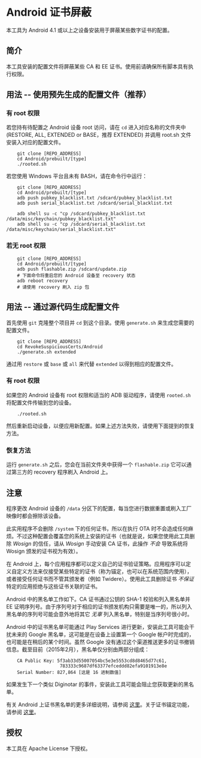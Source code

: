Android 证书屏蔽
=====================================================

本工具为 Android 4.1 或以上之设备安装用于屏蔽某些数字证书的配置。

## 简介
本工具安装的配置文件将屏蔽某些 CA 和 EE 证书。使用前请确保所有脚本具有执行权限。

## 用法 -- 使用预先生成的配置文件（推荐）
### 有 root 权限
若您持有待配置之 Android 设备 root 访问，请在 `cd` 进入对应名称的文件夹中 (RESTORE, ALL, EXTENDED or BASE，推荐 EXTENDED) 并调用 root.sh 文件安装入对应的配置文件。

        git clone [REPO_ADDRESS]
        cd Android/prebuilt/[type]
        ./rooted.sh

若您使用 Windows 平台且未有 BASH，请在命令行中运行：

        git clone [REPO_ADDRESS]
        cd Android/prebuilt/[type]
        adb push pubkey_blacklist.txt /sdcard/pubkey_blacklist.txt
        adb push serial_blacklist.txt /sdcard/serial_blacklist.txt

        adb shell su -c "cp /sdcard/pubkey_blacklist.txt /data/misc/keychain/pubkey_blacklist.txt"
        adb shell su -c "cp /sdcard/serial_blacklist.txt /data/misc/keychain/serial_blacklist.txt"

### 若无 root 权限

        git clone [REPO_ADDRESS]
        cd Android/prebuilt/[type]
        adb push flashable.zip /sdcard/update.zip
        # 下面命令将重启您的 Android 设备至 recovery 状态
        adb reboot recovery
        # 请使用 recovery 刷入 zip 包

## 用法 -- 通过源代码生成配置文件
首先使用 `git` 克隆整个项目并 `cd` 到这个目录。使用 `generate.sh` 来生成您需要的配置文件。

        git clone [REPO_ADDRESS]
        cd RevokeSuspiciousCerts/Android
        ./generate.sh extended

通过用 `restore` 或 `base` 或 `all` 来代替 `extended` 以得到相应的配置文件。

### 有 root 权限
如果您的 Android 设备有 root 权限和适当的 ADB 驱动程序，请使用 `rooted.sh` 将配置文件传输到您的设备。

        ./rooted.sh

然后重新启动设备，以便应用新配置。如果上述方法失败，请使用下面提到的恢复方法。

### 恢复方法
运行 `generate.sh` 之后，您会在当前文件夹中获得一个 `flashable.zip` 它可以通过第三方的 recovery 程序刷入 Android 上。

## 注意
程序更改 Android 设备的 `/data` 分区下的配置，每当您进行数据重置或刷入工厂映像时都会擦除该设备。

此实用程序不会删除 `/system` 下的任何证书，所以在执行 OTA 时不会造成任何麻烦。不过这种配置会覆盖您的系统上安装的证书（也就是说，如果您使用此工具删除 *Wosign* 的信任，请从 *Wosign* 手动安装 CA 证书，此操作 *不会* 导致系统将 Wosign 颁发的证书视为有效）。

在 Android 上，每个应用程序都可以定义自己的证书验证策略。应用程序可以定义自定义方法来仅接受某些特定的证书（称为锚定，也可以在系统范围内使用），或者接受任何证书而不管其颁发者（例如 Twidere）。使用此工具删除证书 *不保证* 特定的应用拒绝与这些证书关联的证书。

Android 中的黑名单工作如下。CA 证书通过公钥的 SHA-1 校验和列入黑名单并 EE 证明序列号。由于序列号对于相应的证书颁发机构只需要是唯一的，所以列入黑名单的序列号可能会意外地将其它 *无辜* 列入黑名单，特别是当序列号很小时。

Android 中的证书黑名单可能通过 Play Services 进行更新，安装此工具可能会干扰未来的 Google 黑名单，这可能是在设备上设置第一个 Google 帐户时完成的，也可能是在稍后的某个时间。虽然 Google 没有通过这个渠道推送更多的证书撤销信息。截至目前（2015年2月），黑名单仅分别由两部分组成：

        CA Public Key: 5f3ab33d55007054bc5e3e5553cd8d8465d77c61,
                        783333c9687df63377efceddd82efa9101913e8e
        Serial Number: 827,864 [这是 16 进制数值]

如果发生下一个类似 Diginotar 的事件，安装此工具可能会阻止您获取更新的黑名单。

有关 Android 上证书黑名单的更多详细说明，请参阅 [这里](https://nelenkov.blogspot.com/2012/07/certificate-blacklisting-in-jelly-bean.html)。关于证书锚定功能，请参阅 [这里](https://nelenkov.blogspot.com/2012/12/certificate-pinning-in-android-42.html)。

## 授权
本工具在 Apache License 下授权。
